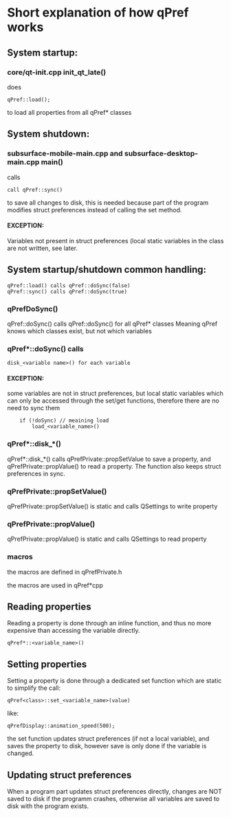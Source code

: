 # Short explanation of how qPref works

## System startup:

### core/qt-init.cpp init_qt_late()
does
```
qPref::load();
```
to load all properties from all qPref* classes

## System shutdown:

### subsurface-mobile-main.cpp and subsurface-desktop-main.cpp main()
calls
```
call qPref::sync()
```
to save all changes to disk, this is needed because part of the program
modifies struct preferences instead of calling the set method.

#### EXCEPTION:
Variables not present in struct preferences (local static variables in the class
are not written, see later.

## System startup/shutdown common handling:
```
qPref::load() calls qPref::doSync(false)
qPref::sync() calls qPref::doSync(true)
```

### qPrefDoSync()
qPref::doSync() calls qPref<xyz>::doSync() for all qPref* classes
Meaning qPref knows which classes exist, but not which variables

### qPref*::doSync() calls
```
disk_<variable name>() for each variable
```

#### EXCEPTION: 
some variables are not in struct preferences, but local static variables
which can only be accessed through the set/get functions, therefore there
are no need to sync them
```
	if (!doSync) // meaining load
		load_<variable_name>()
```

### qPref*::disk_*()
qPref*::disk_*() calls qPrefPrivate::propSetValue to save a property, 
and qPrefPrivate::propValue() to read a property. The function also
keeps struct preferences in sync.

### qPrefPrivate::propSetValue()
qPrefPrivate::propSetValue() is static and calls QSettings to write property

### qPrefPrivate::propValue()
qPrefPrivate::propValue() is static and calls QSettings to read property

### macros 
the macros are defined in qPrefPrivate.h

the macros are used in qPref*cpp 

## Reading properties
Reading a property is done through an inline function, and thus no more expensive
than accessing the variable directly.

```
qPref*::<variable_name>()
```

## Setting properties
Setting a property is done through a dedicated set function which are static to
simplify the call:
```
qPref<class>::set_<variable_name>(value)
```
like:
```
qPrefDisplay::animation_speed(500);
```

the set function updates struct preferences (if not a local variable), and saves
the property to disk, however save is only done if the variable is changed.

##  Updating struct preferences 
When a program part updates struct preferences directly, changes are NOT saved to disk
if the programm crashes, otherwise all variables are saved to disk with the program exists.


